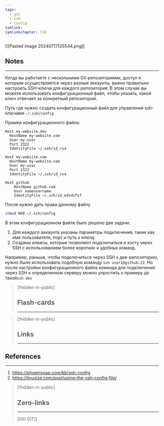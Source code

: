 ```yaml
---
tags:
  - git
  - ssh
  - config
symlink: 
symlinkchapter: SSH
---
```



![[Pasted image 20240717125544.png]]


## Notes
----
Когда вы работаете с несколькими Git-репозиториями, доступ к которым осуществляется через разные аккаунты, важно правильно настроить SSH-ключи для каждого репозитория. В этом случае вы можете использовать конфигурационный файл, чтобы указать, какой ключ отвечает за конкретный репозиторий.


Путь где  нужно создать  конфигурационный файл для управления ssh-ключами 
`~/.ssh/config`


Пример конфигурационного файла:
```
Host my-website.dev
  HostName my-website.com 
  User my-user
  Port 2322
  IdentityFile ~/.ssh/id_rsa

Host my-website.com 
  HostName my-website.com 
  User my-user
  Port 2322
  IdentityFile ~/.ssh/id_rsa
  
Host github
    HostName github.com
    User someusername
    IdentityFile ~/.ssh/id_edsdsfsf
```

После нужно дать права данному файлу
```bash
chmod 600 ~/.ssh/config
```

В этом конфигурационном файле было решено две задачи:
1. Для каждого аккаунта указаны параметры подключения, такие как имя пользователя, порт и путь к ключу.
2. Созданы алиасы, которые позволяют подключаться к хосту через SSH с использованием более коротких и удобных команд. 

Например, раньше, чтобы подключиться через SSH к дев-репозиторию, нужно было использовать подобную команду `ssh user1@github:22`. Но после настройки конфигурационного файла  команда для подключения через SSH к определенном серверу можно упростить к примеру до такой`ssh dev`



> [!hidden-in-public]
> ## Flash-cards
> -----


> [!hidden-in-public]
> ## Links
> ----------
> 

## References
------------
1. https://phoenixnap.com/kb/ssh-config
2. https://linuxize.com/post/using-the-ssh-config-file/

> [!hidden-in-public]
> ## Zero-links
> ----
> [[00 GIT]]
> 

 